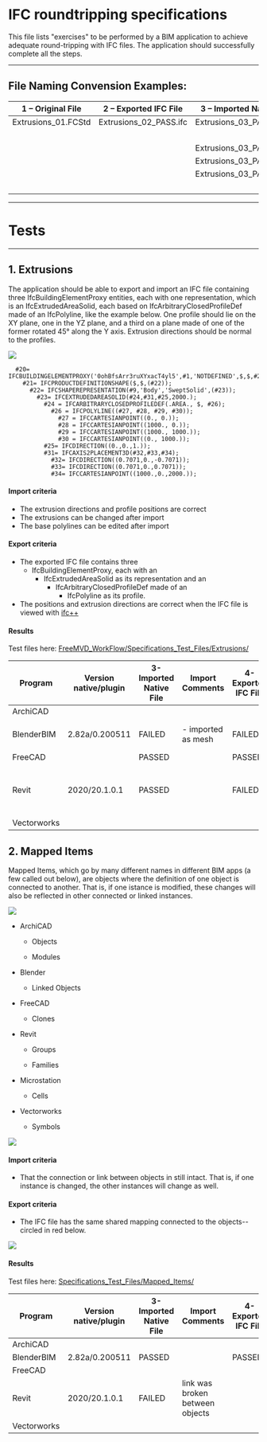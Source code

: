 # IFC roundtripping specifications

This file lists "exercises" to be performed by a BIM application to achieve adequate round-tripping with IFC files. The application should successfully complete all the steps.

---

## File Naming Convension Examples:

| 1 – Original File   | 2 – Exported IFC File  | 3 – Imported Native File | 4 – Exported IFC File        | 5 – Imported Native File     |
| ------------------- | ---------------------- | ------------------------ | ---------------------------- | ---------------------------- |
| Extrusions_01.FCStd | Extrusions_02_PASS.ifc | Extrusions_03_PASS.rvt   | Extrusions_04_FAIL_rvt.ifc   | Extrusions_05_FAIL_rvt.rvt   |
|                     |                        |                          |                              | Extrusions_05_FAIL_rvt.FCStd |
|                     |                        | Extrusions_03_PASS.FCStd |                              |                              |
|                     |                        | Extrusions_03_PASS.blend | Extrusions_04_PASS_blend.ifc | Extrusions_05_PASS_blend.rvt |
|                     |                        | Extrusions_03_PASS.pln   | Extrusions_04_PASS_pln.ifc   | Extrusions_05_PASS_pln.pln   |
|                     |                        |                          |                              | Extrusions_05_PASS_pln.rvt   |

---

# Tests

---

## 1. Extrusions

The application should be able to export and import an IFC file containing three IfcBuildingElementProxy entities, each with one representation, which is an IfcExtrudedAreaSolid, each based on IfcArbitraryClosedProfileDef made of an IfcPolyline, like the example below. One profile should lie on the XY plane, one in the YZ plane, and a third on a plane made of one of the former rotated 45° along the Y axis. Extrusion directions should be normal to the profiles.

![](Specifications_Test_Files/Extrusions/Extrusions_example.png)

```
  #20= IFCBUILDINGELEMENTPROXY('0ohBfsArr3ruXYxacT4yl5',#1,'NOTDEFINED',$,$,#2,#21,$,.NOTDEFINED.);
    #21= IFCPRODUCTDEFINITIONSHAPE($,$,(#22));
      #22= IFCSHAPEREPRESENTATION(#9,'Body','SweptSolid',(#23));
        #23= IFCEXTRUDEDAREASOLID(#24,#31,#25,2000.);
          #24 = IFCARBITRARYCLOSEDPROFILEDEF(.AREA., $, #26);
            #26 = IFCPOLYLINE((#27, #28, #29, #30));
              #27 = IFCCARTESIANPOINT((0., 0.));
              #28 = IFCCARTESIANPOINT((1000., 0.));
              #29 = IFCCARTESIANPOINT((1000., 1000.));
              #30 = IFCCARTESIANPOINT((0., 1000.));
          #25= IFCDIRECTION((0.,0.,1.));
          #31= IFCAXIS2PLACEMENT3D(#32,#33,#34);
            #32= IFCDIRECTION((0.7071,0.,-0.7071));
            #33= IFCDIRECTION((0.7071,0.,0.7071));
            #34= IFCCARTESIANPOINT((1000.,0.,2000.));
```

#### Import criteria

* The extrusion directions and profile positions are correct
* The extrusions can be changed after import
* The base polylines can be edited after import

#### Export criteria

* The exported IFC file contains three 
  * IfcBuildingElementProxy, each with an 
    * IfcExtrudedAreaSolid as its representation and an 
      * IfcArbitraryClosedProfileDef made of an 
        * IfcPolyline as its profile.
* The positions and extrusion directions are correct when the IFC file is viewed with [ifc++](http://ifcquery.com)

#### Results

Test files here: [FreeMVD_WorkFlow/Specifications_Test_Files/Extrusions/](https://github.com/OpeningDesign/FreeMVD_WorkFlow/tree/master/Specifications_Test_Files/Extrusions)

| Program     | Version<br/>native/plugin | 3-Imported Native File | Import Comments    | 4-Exported IFC File | Export Comments                                                                                          |
| ----------- | ------------------------- | ---------------------- | ------------------ | ------------------- | -------------------------------------------------------------------------------------------------------- |
| ArchiCAD    |                           |                        |                    |                     |                                                                                                          |
| BlenderBIM  | 2.82a/0.200511            | FAILED                 | - imported as mesh | FAILED              | - changed IFCEXTRUDEDAREASOLID to IFCFACETEDBREP w/ IFCFACE                                              |
| FreeCAD     |                           | PASSED                 |                    | PASSED              |                                                                                                          |
| Revit       | 2020/20.1.0.1             | PASSED                 |                    | FAILED              | - Incorrect extrusion direction <br>- IFCARBITRARYCLOSEDPROFILEDEF was changed to IFCRECTANGLEPROFILEDEF |
| Vectorworks |                           |                        |                    |                     |                                                                                                          |

## 2. Mapped Items

Mapped Items, which go by many different names in different BIM apps (a few called out below), are objects where the definition of one object is connected to another.  That is, if one istance is modified, these changes will also be reflected in other connected or linked instances.

![](Specifications_Test_Files/Mapped_Items/imgs/Mapped_Items_Code.png)

- ArchiCAD
  
  - Objects
  
  - Modules

- Blender
  
  - Linked Objects

- FreeCAD
  
  - Clones

- Revit
  
  - Groups
  
  - Families

- Microstation
  
  - Cells

- Vectorworks
  
  - Symbols

![](Specifications_Test_Files/Mapped_Items/imgs/Mapped_Items_Visual.gif)

#### Import criteria

- That the connection or link between objects in still intact.  That is, if one instance is changed, the other instances will change as well.

#### Export criteria

- The IFC file has the same shared mapping connected to the objects--circled in red below.

![](Specifications_Test_Files/Mapped_Items/imgs/Mapped_Items_Code_circled.png)

#### Results

Test files here: [Specifications_Test_Files/Mapped_Items/](https://github.com/OpeningDesign/FreeMVD_WorkFlow/tree/master/Specifications_Test_Files/Mapped_Items)

| Program     | Version<br/>native/plugin | 3-Imported Native File | Import Comments                 | 4-Exported IFC File | Export Comments |
| ----------- | ------------------------- | ---------------------- | ------------------------------- | ------------------- | --------------- |
| ArchiCAD    |                           |                        |                                 |                     |                 |
| BlenderBIM  | 2.82a/0.200511            | PASSED                 |                                 | PASSED              |                 |
| FreeCAD     |                           |                        |                                 |                     |                 |
| Revit       | 2020/20.1.0.1             | FAILED                 | link was broken between objects |                     |                 |
| Vectorworks |                           |                        |                                 |                     |                 |
